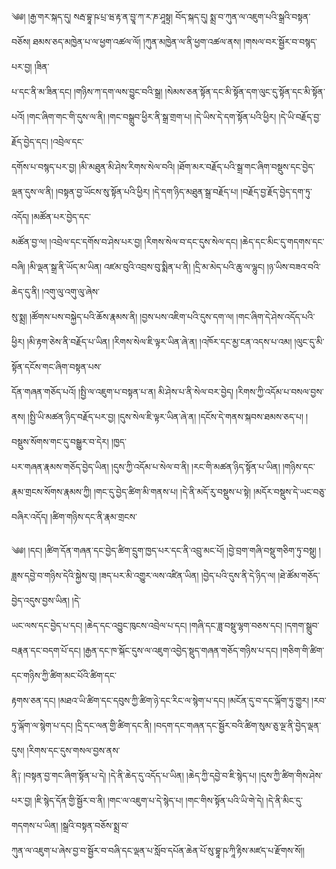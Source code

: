 ﻿  
༄༅། །རྒྱ་གར་སྐད་དུ། སརྦ་བྷཱ་ཥ་པྲ་ཝ་རྟ་ན་བྱཱ་ཀ་ར་ཎ་ཤཱསྟྲ། བོད་སྐད་དུ། སྨྲ་བ་ཀུན་ལ་འཇུག་པའི་སྒྲའི་བསྟན་བཅོས། ཐམས་ཅད་མཁྱེན་པ་ལ་ཕྱག་འཚལ་ལོ། །ཀུན་མཁྱེན་ལ་ནི་ཕྱག་འཚལ་ནས། །གསལ་བར་སྦྱོར་བ་བསྙད་པར་བྱ། །ཟིན་  
པ་དང་ནི་མ་ཟིན་དང། །གཉིས་ཀ་དག་ལས་བྱུང་བའི་སྒྲ། །སེམས་ཅན་སྟོན་དང་མི་སྟོན་དག་ལུང་དུ་སྟོན་དང་མི་སྟོན་པའོ། །གང་ཞིག་གང་གི་དུས་ལ་ནི། །གང་བསྒྲུབ་ཕྱིར་ནི་སྒྲ་གྲག་པ། །དེ་ཡིས་དེ་དག་སྟོན་པའི་ཕྱིར། །དེ་ཡི་བརྗོད་བྱ་རྗོད་བྱེད་དང། །འབྲེལ་དང་  
དགོས་པ་བསྙད་པར་བྱ། །མི་མཐུན་མི་ཤེས་རིགས་སེལ་བའི། །ཐོག་མར་བརྗོད་པའི་སྒྲ་གང་ཞིག་བསྡུས་དང་བྱེད་ལྡན་དུས་ལ་ནི། །བསྟན་བྱ་ཡོངས་སུ་སྟོན་པའི་ཕྱིར། །དེ་དག་ཉིད་མཐུན་སྒྲ་བརྗོད་པ། །བརྗོད་བྱ་རྗོད་བྱེད་དག་ཏུ་འདོད། །མཚོན་པར་བྱེད་དང་  
མཚོན་བྱ་ལ། །འབྲེལ་དང་དགོས་བ་ཤེས་པར་བྱ། །རིགས་སེལ་བ་དང་དུས་སེལ་དང། །ཆེད་དང་མིང་དུ་གདགས་དང་བཞི། །མི་ལྡན་སྒྲ་ནི་ཡོད་མ་ཡིན། འཛམ་བུའི་འབྲས་བུ་སྨིན་པ་ནི། །དྲི་མ་མེད་པའི་ཆུ་ལ་ལྷུང། །ཉ་ཡིས་བཟའ་བའི་ཆེད་དུ་ནི། །འགུ་ལུ་འགུ་ལུ་ཞེས་  
སུ་སྨྲ། །ཚོགས་པས་བསྐྱེད་པའི་ཆོས་རྣམས་ནི། །བྱས་པས་འཇིག་པའི་དུས་དག་ལ། །གང་ཞིག་དེ་ཤེས་འདོད་པའི་ཕྱིར། །མི་རྟག་ཅེས་ནི་བརྗོད་པ་ཡིན། །རིགས་སེལ་ཇི་ལྟར་ཡིན་ཞེ་ན། །འཁོར་དང་མྱ་ངན་འདས་པ་འམ། །ལུང་དུ་མི་སྟོན་དངོས་གང་ཞིག་བསྟན་པས་  
དོན་གཞན་གཅོད་པའོ། །སྤྱི་ལ་འཇུག་པ་བསྟན་པ་ན། མི་ཤེས་པ་ནི་སེལ་བར་བྱེད། །རིགས་ཀྱི་འདོམ་པ་བསལ་བྱས་ནས། །སྤྱི་ཡི་མཚན་ཉིད་བརྗོད་པར་བྱ། །དུས་སེལ་ཇི་ལྟར་ཡིན་ཞེ་ན། །དངོས་དེ་གནས་སྐབས་ཐམས་ཅད་པ། །བསྡུས་སོགས་གང་དུ་བསྒྱུར་བ་དེར། །ཁྱད་  
པར་གཞན་རྣམས་གཅོད་བྱེད་ཡིན། །དུས་ཀྱི་འདོམ་པ་སེལ་བ་ནི། །རང་གི་མཚན་ཉིད་སྟོན་པ་ཡིན། །གཉིས་དང་རྣམ་གྲངས་སོགས་རྣམས་ཀྱི། །གང་དུ་བྱེད་ཚིག་མི་གནས་པ། །དེ་ནི་མདོ་རུ་བསྡུས་པ་སྟེ། །མདོར་བསྡུས་དེ་ཡང་བཅུ་བཞིར་འདོད། །ཚིག་གཉིས་དང་ནི་རྣམ་གྲངས་  
  
༄༅། །དང། །ཚིག་དོན་གཞན་དང་བྱེད་ཚིག་དྲུག་ཁྱད་པར་དང་ནི་འབྲུ་མང་པོ། །བྱེ་བྲག་གཞི་བསྡུ་གཅིག་ཏུ་བསྡུ། །ཟླས་དབྱེ་བ་གཉིས་དེའི་སྐྱེས་བུ། །ཟད་པར་མི་འགྱུར་ལས་འཛིན་ཡིན། །བྱེད་པའི་དུས་ནི་དེ་ཉིད་ལ། །ཐེ་ཚོམ་གཅོད་བྱེད་འདུས་བྱས་ཡིན། །དེ་  
ཡང་ལས་དང་བྱེད་པ་དང། །ཆེད་དང་འབྱུང་ཁུངས་འབྲེལ་པ་དང། །གཞི་དང་ཟླ་བསྡུ་ལྷག་བཅས་དང། །དགག་སྒྲུབ་བརྣན་དང་བདག་པོ་དང། །རྒྱན་དང་ཁ་སྐོང་དུས་ལ་འཇུག་འབྱེད་སྡུད་གཞན་གཅོད་གཉིས་པ་དང། །གཅིག་གི་ཚིག་དང་གཉིས་ཀྱི་ཚིག་མང་པོའི་ཚིག་དང་  
རྟགས་ཅན་དང། །མཐའ་ཡི་ཚིག་དང་དབུས་ཀྱི་ཚིག་ཉེ་དང་རིང་ལ་སྙེག་པ་དང། །མངོན་དུ་བ་དང་ལྐོག་ཏུ་གྱུར། །རབ་ཏུ་ལྐོག་ལ་སྙེག་པ་དང། །དྲི་དང་ལན་གྱི་ཚིག་དང་ནི། །བདག་དང་གཞན་དང་སྦྱོར་བའི་ཚིག་སུམ་ཅུ་ལྔ་ནི་བྱེད་ལྡན་དུས། །རིགས་དང་དུས་གསལ་བྱས་ནས་  
ནི༑ །བསྟན་བྱ་གང་ཞིག་སྟོན་པ་དེ། །དེ་ནི་ཆེད་དུ་འདོད་པ་ཡིན། །ཆེད་ཀྱི་དབྱེ་བ་ཇི་སྙེད་པ། །དུས་ཀྱི་ཚིག་གིས་ཤེས་པར་བྱ། །ཇི་སྙེད་དོན་གྱི་སྦྱོར་བ་ནི། །གང་ལ་འཇུག་པ་དེ་སྙེད་པ། །གང་གིས་སྟོན་པའི་ཡི་གེ་དེ། །དེ་ནི་མིང་དུ་གདགས་པ་ཡིན། །སྒྲའི་བསྟན་བཅོས་སྨྲ་བ་  
ཀུན་ལ་འཇུག་པ་ཞེས་བྱ་བ་སྦྱོར་བ་བཞི་དང་ལྡན་པ་སློབ་དཔོན་ཆེན་པོ་སུ་བྷཱ་ཥ་ཀཱི་རྟིས་མཛད་པ་རྫོགས་སོ།།  
  
  
